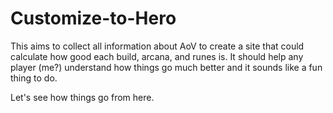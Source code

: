 # Customize-to-Hero

This aims to collect all information about AoV to create a site that could calculate how good each build, arcana, and runes is. It should help any player (me?) understand how things go much better and it sounds like a fun thing to do.

Let's see how things go from here.
